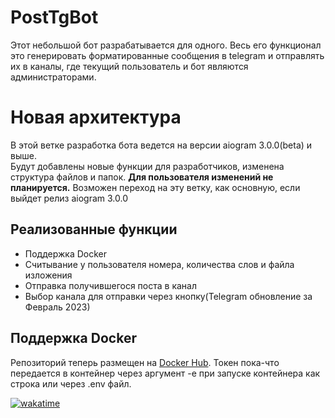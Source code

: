# PostTgBot
Этот небольшой бот разрабатывается для одного.
Весь его функционал это генерировать форматированные сообщения в telegram и отправлять их в каналы, где текущий пользователь и бот являются администраторами.
# Новая архитектура
В этой ветке разработка бота ведется на версии aiogram 3.0.0(beta) и выше.\
Будут добавлены новые функции для разработчиков, изменена структура файлов и папок. **Для пользователя изменений не планируется.**
Возможен переход на эту ветку, как основную, если выйдет релиз aiogram 3.0.0
## Реализованные функции
- Поддержка Docker
- Считывание у пользователя номера, количества слов и файла изложения
- Отправка получившегося поста в канал
- Выбор канала для отправки через кнопку(Telegram обновление за Февраль 2023)
## Поддержка Docker
Репозиторий  теперь размещен на [Docker Hub](https://hub.docker.com/repository/docker/zeusina/posttgbot). Токен пока-что передается в контейнер через аргумент -e при запуске контейнера как строка или через .env файл.

[![wakatime](https://wakatime.com/badge/github/Zeusina/PostTgBot.svg)](https://wakatime.com/badge/github/Zeusina/PostTgBot)
